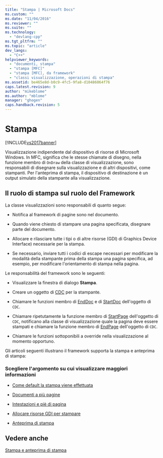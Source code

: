 ```yaml
---
title: "Stampa | Microsoft Docs"
ms.custom: ""
ms.date: "11/04/2016"
ms.reviewer: ""
ms.suite: ""
ms.technology: 
  - "devlang-cpp"
ms.tgt_pltfrm: ""
ms.topic: "article"
dev_langs: 
  - "C++"
helpviewer_keywords: 
  - "documenti, stampa"
  - "stampa [MFC]"
  - "stampa [MFC], da framework"
  - "classi visualizzazione, operazioni di stampa"
ms.assetid: be465e8d-b0c9-4fc5-9fa8-d10486064f76
caps.latest.revision: 9
author: "mikeblome"
ms.author: "mblome"
manager: "ghogen"
caps.handback.revision: 5
---
```

# Stampa
[!INCLUDE[vs2017banner](../assembler/inline/includes/vs2017banner.md)]

Visualizzazione indipendente dal dispositivo di risorse di Microsoft Windows.  In MFC, significa che le stesse chiamate di disegno, nella funzione membro di `OnDraw` della classe di visualizzazione, sono responsabili di disegnare sulla visualizzazione e di altri dispositivi, come stampanti.  Per l'anteprima di stampa, il dispositivo di destinazione è un output simulato della stampante alla visualizzazione.  
  
##  <a name="_core_your_role_in_printing_vs.._the_framework.92.s_role"></a> Il ruolo di stampa sul ruolo del Framework  
 La classe visualizzazioni sono responsabili di quanto segue:  
  
-   Notifica al framework di pagine sono nel documento.  
  
-   Quando viene chiesto di stampare una pagina specificata, disegnare parte del documento.  
  
-   Allocare e rilasciare tutte i tipi o di altre risorse \(GDI\) di Graphics Device Interface\) necessarie per la stampa.  
  
-   Se necessario, inviare tutti i codici di escape necessari per modificare la modalità della stampante prima della stampa una pagina specifica, ad esempio, per modificare l'orientamento di stampa nella pagina.  
  
 Le responsabilità del framework sono le seguenti:  
  
-   Visualizzare la finestra di dialogo **Stampa**.  
  
-   Creare un oggetto di [CDC](../mfc/reference/cdc-class.md) per la stampante.  
  
-   Chiamare le funzioni membro di [EndDoc](../Topic/CDC::EndDoc.md) e di [StartDoc](../Topic/CDC::StartDoc.md) dell'oggetto di `CDC`.  
  
-   Chiamare ripetutamente la funzione membro di [StartPage](../Topic/CDC::StartPage.md) dell'oggetto di `CDC`, notificano alla classe di visualizzazione quale la pagina deve essere stampati e chiamare la funzione membro di [EndPage](../Topic/CDC::EndPage.md) dell'oggetto di `CDC`.  
  
-   Chiamare le funzioni sottoponibili a override nella visualizzazione al momento opportuno.  
  
 Gli articoli seguenti illustrano il framework supporta la stampa e anteprima di stampa:  
  
### Scegliere l'argomento su cui visualizzare maggiori informazioni  
  
-   [Come default la stampa viene effettuata](../mfc/how-default-printing-is-done.md)  
  
-   [Documenti a più pagine](../mfc/multipage-documents.md)  
  
-   [Intestazioni e piè di pagina](../mfc/headers-and-footers.md)  
  
-   [Allocare risorse GDI per stampare](../mfc/allocating-gdi-resources.md)  
  
-   [Anteprima di stampa](../mfc/print-preview-architecture.md)  
  
## Vedere anche  
 [Stampa e anteprima di stampa](../mfc/printing-and-print-preview.md)